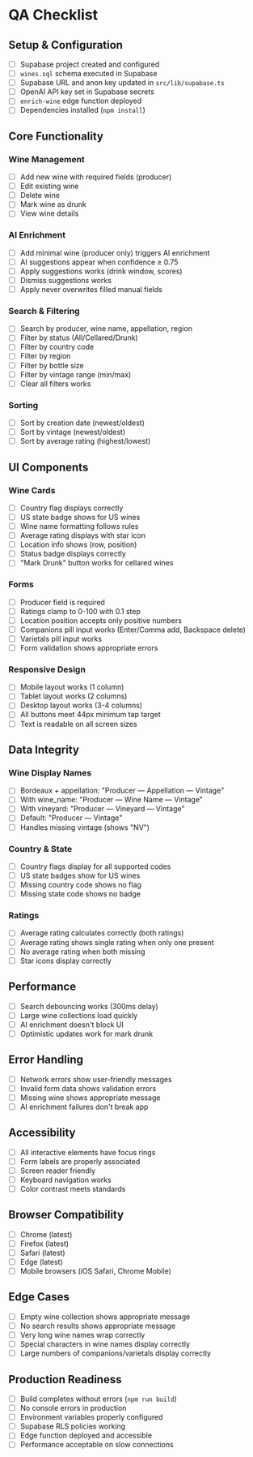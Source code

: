 # QA Checklist

## Setup & Configuration

- [ ] Supabase project created and configured
- [ ] `wines.sql` schema executed in Supabase
- [ ] Supabase URL and anon key updated in `src/lib/supabase.ts`
- [ ] OpenAI API key set in Supabase secrets
- [ ] `enrich-wine` edge function deployed
- [ ] Dependencies installed (`npm install`)

## Core Functionality

### Wine Management
- [ ] Add new wine with required fields (producer)
- [ ] Edit existing wine
- [ ] Delete wine
- [ ] Mark wine as drunk
- [ ] View wine details

### AI Enrichment
- [ ] Add minimal wine (producer only) triggers AI enrichment
- [ ] AI suggestions appear when confidence ≥ 0.75
- [ ] Apply suggestions works (drink window, scores)
- [ ] Dismiss suggestions works
- [ ] Apply never overwrites filled manual fields

### Search & Filtering
- [ ] Search by producer, wine name, appellation, region
- [ ] Filter by status (All/Cellared/Drunk)
- [ ] Filter by country code
- [ ] Filter by region
- [ ] Filter by bottle size
- [ ] Filter by vintage range (min/max)
- [ ] Clear all filters works

### Sorting
- [ ] Sort by creation date (newest/oldest)
- [ ] Sort by vintage (newest/oldest)
- [ ] Sort by average rating (highest/lowest)

## UI Components

### Wine Cards
- [ ] Country flag displays correctly
- [ ] US state badge shows for US wines
- [ ] Wine name formatting follows rules
- [ ] Average rating displays with star icon
- [ ] Location info shows (row, position)
- [ ] Status badge displays correctly
- [ ] "Mark Drunk" button works for cellared wines

### Forms
- [ ] Producer field is required
- [ ] Ratings clamp to 0-100 with 0.1 step
- [ ] Location position accepts only positive numbers
- [ ] Companions pill input works (Enter/Comma add, Backspace delete)
- [ ] Varietals pill input works
- [ ] Form validation shows appropriate errors

### Responsive Design
- [ ] Mobile layout works (1 column)
- [ ] Tablet layout works (2 columns)
- [ ] Desktop layout works (3-4 columns)
- [ ] All buttons meet 44px minimum tap target
- [ ] Text is readable on all screen sizes

## Data Integrity

### Wine Display Names
- [ ] Bordeaux + appellation: "Producer — Appellation — Vintage"
- [ ] With wine_name: "Producer — Wine Name — Vintage"
- [ ] With vineyard: "Producer — Vineyard — Vintage"
- [ ] Default: "Producer — Vintage"
- [ ] Handles missing vintage (shows "NV")

### Country & State
- [ ] Country flags display for all supported codes
- [ ] US state badges show for US wines
- [ ] Missing country code shows no flag
- [ ] Missing state code shows no badge

### Ratings
- [ ] Average rating calculates correctly (both ratings)
- [ ] Average rating shows single rating when only one present
- [ ] No average rating when both missing
- [ ] Star icons display correctly

## Performance

- [ ] Search debouncing works (300ms delay)
- [ ] Large wine collections load quickly
- [ ] AI enrichment doesn't block UI
- [ ] Optimistic updates work for mark drunk

## Error Handling

- [ ] Network errors show user-friendly messages
- [ ] Invalid form data shows validation errors
- [ ] Missing wine shows appropriate message
- [ ] AI enrichment failures don't break app

## Accessibility

- [ ] All interactive elements have focus rings
- [ ] Form labels are properly associated
- [ ] Screen reader friendly
- [ ] Keyboard navigation works
- [ ] Color contrast meets standards

## Browser Compatibility

- [ ] Chrome (latest)
- [ ] Firefox (latest)
- [ ] Safari (latest)
- [ ] Edge (latest)
- [ ] Mobile browsers (iOS Safari, Chrome Mobile)

## Edge Cases

- [ ] Empty wine collection shows appropriate message
- [ ] No search results shows appropriate message
- [ ] Very long wine names wrap correctly
- [ ] Special characters in wine names display correctly
- [ ] Large numbers of companions/varietals display correctly

## Production Readiness

- [ ] Build completes without errors (`npm run build`)
- [ ] No console errors in production
- [ ] Environment variables properly configured
- [ ] Supabase RLS policies working
- [ ] Edge function deployed and accessible
- [ ] Performance acceptable on slow connections
